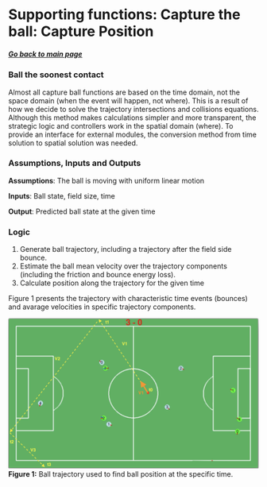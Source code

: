 
# Supporting functions: Capture the ball: Capture Position

##### [Go back to main page](../../../Documentation.md)

### Ball the soonest contact
Almost all capture ball functions are based on the time domain, not the space domain (when the event will happen, not where).
This is a result of how we decide to solve the trajectory intersections and collisions equations.
Although this method makes calculations simpler and more transparent, the strategic logic and controllers work in the spatial domain (where).
To provide an interface for external modules, the conversion method from time solution to spatial solution was needed.

### Assumptions, Inputs and Outputs
__Assumptions__: The ball is moving with uniform linear motion 

__Inputs__: Ball state, field size, time 

__Output__: Predicted ball state at the given time

### Logic

1. Generate ball trajectory, including a trajectory after the field side bounce.
2. Estimate the ball mean velocity over the trajectory components (including the friction and bounce energy loss).
3. Calculate position along the trajectory for the given time

Figure 1 presents the trajectory with characteristic time events (bounces) and avarage velocities in specific trajectory components.

![Behavioural Design](../../../Images/Ball_position.png)
__Figure 1:__ Ball trajectory used to find ball position at the specific time.
